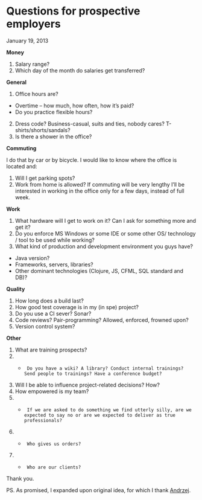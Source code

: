 Questions for prospective employers
==================================
January 19, 2013

**Money**

1. Salary range?
2. Which day of the month do salaries get transferred?

**General**

1. Office hours are?
 *  Overtime – how much, how often, how it’s paid?
 *  Do you practice flexible hours?
2. Dress code? Business-casual, suits and ties,  nobody cares? T-shirts/shorts/sandals?
3. Is there a shower in the office?

**Commuting**

I do that by car or by bicycle. I would like to know where the office is located and:

1. Will I get parking spots?
2. Work from home is allowed? If commuting will be very lengthy I’ll be interested in working in the office only for a few days, instead of full week.

**Work**

1. What hardware will I get to work on it? Can I ask for something more and get it?
2. Do you enforce MS Windows or some IDE or some other OS/ technology / tool to be used while working?
3. What kind of production and development environment you guys have?
  *  Java version?
  *  Frameworks, servers, libraries?
  *  Other dominant technologies (Clojure, JS, CFML, SQL standard and DB)?

**Quality**

1.  How long does a build last?
1.  How good test coverage is in my (in spe) project?
1.  Do you use a CI sever? Sonar?
1.  Code reviews? Pair-programming? Allowed, enforced, frowned upon?
1.  Version control system?

**Other**

1.   What are training prospects?
1. *      Do you have a wiki? A library? Conduct internal trainings? Send people to trainings? Have a conference budget?
1.   Will I be able to influence project-related decisions? How?
1.   How empowered is my team?
1. *      If we are asked to do something we find utterly silly, are we expected to say no or are we expected to deliver as true professionals?
1. *      Who gives us orders?
1. *      Who are our clients?

Thank you.

PS. As promised, I expanded upon original idea, for which I thank [Andrzej](http://andrzejgrzesik.info/2012/05/21/so-youd-like-to-hire-me/).
